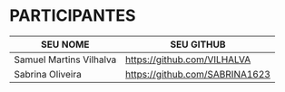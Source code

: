 # PARTICIPANTES

| SEU NOME                       | SEU GITHUB                               |
| ------------------------------ | --------------------------------------- |
| Samuel Martins Vilhalva        | https://github.com/VILHALVA       |        
| Sabrina Oliveira        | https://github.com/SABRINA1623       |       
